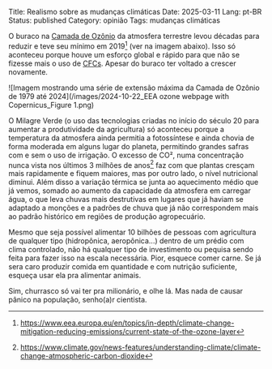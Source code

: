 Title: Realismo sobre as mudanças climáticas
Date: 2025-03-11
Lang: pt-BR
Status: published
Category: opinião
Tags: mudanças climáticas

O buraco na [Camada de Ozônio](https://pt.wikipedia.org/wiki/Ozônio#Ozonosfera) da atmosfera terrestre levou décadas para reduzir e teve seu mínimo em 2019[^1] (ver na imagem abaixo). Isso só aconteceu porque houve um esforço global e rápido para que não se fizesse mais o uso de [CFCs](https://pt.wikipedia.org/wiki/Clorofluorocarboneto). Apesar do buraco ter voltado a crescer novamente.

![Imagem mostrando uma série de extensão máxima da Camada de Ozônio de 1979 até 2024](/images/2024-10-22_EEA ozone webpage with Copernicus_Figure 1.png)

O Milagre Verde (o uso das  tecnologias criadas no início do século 20 para aumentar a produtividade da agricultura) só aconteceu porque a temperatura da atmosfera ainda permitia a fotossíntese e ainda chovia de forma moderada em alguns lugar do planeta, permitindo grandes safras com e sem o uso de irrigação. O excesso de CO², numa concentração nunca vista nos últimos 3 milhões de anos[^2] faz com que plantas cresçam mais rapidamente e fiquem maiores, mas por outro lado, o nível nutricional diminui. Além disso a variação térmica se junta ao aquecimento médio que já vemos, somado ao aumento da capacidade da atmosfera em carregar água, o que leva chuvas mais destrutivas em lugares que já haviam se adaptado a monções e a padrões de chuva que já não correspondem mais ao padrão histórico em regiões de produção agropecuário.

Mesmo que seja possível alimentar 10 bilhões de pessoas com agricultura de qualquer tipo (hidropônica, aeropônica...) dentro de um prédio com clima controlado, não há qualquer tipo de investimento ou pequisa sendo feita para fazer isso na escala necessária. Pior, esquece comer carne. Se já sera caro produzir comida em quantidade e com nutrição suficiente, esqueça usar ela pra alimentar animais.

Sim, churrasco só vai ter pra milionário, e olhe lá. Mas nada de causar pânico na população, senho(a)r cientista.


[^1]: <https://www.eea.europa.eu/en/topics/in-depth/climate-change-mitigation-reducing-emissions/current-state-of-the-ozone-layer>
[^2]: <https://www.climate.gov/news-features/understanding-climate/climate-change-atmospheric-carbon-dioxide>
